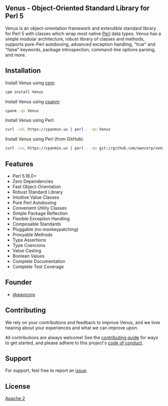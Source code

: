 ## Venus - Object-Oriented Standard Library for Perl 5

Venus is an object-orientation framework and extendible standard library for
Perl 5 with classes which wrap most native [Perl](https://www.perl.org/) data
types. Venus has a simple modular architecture, robust library of classes and
methods, supports pure-Perl autoboxing, advanced exception handling, "true" and
"false" keywords, package introspection, command-line options parsing, and
more.

## Installation

Install Venus using [cpm](https://metacpan.org/pod/App::cpm):

```bash
cpm install Venus
```

Install Venus using [cpanm](https://metacpan.org/pod/App::cpanminus):

```bash
cpanm -qn Venus
```

Install Venus using Perl:

```bash
curl -sSL https://cpanmin.us | perl - -qn Venus
```

Install Venus using Perl (from GitHub):

```bash
curl -ssL https://cpanmin.us | perl - -qn git://github.com/awncorp/venus.git
```

## Features

- Perl 5.18.0+
- Zero Dependencies
- Fast Object-Orientation
- Robust Standard Library
- Intuitive Value Classes
- Pure Perl Autoboxing
- Convenient Utility Classes
- Simple Package Reflection
- Flexible Exception Handling
- Composable Standards
- Pluggable (no monkeypatching)
- Proxyable Methods
- Type Assertions
- Type Coercions
- Value Casting
- Boolean Values
- Complete Documentation
- Complete Test Coverage

## Founder

- [@awncorp](https://github.com/awncorp)

## Contributing

We rely on your contributions and feedback to improve Venus, and we love
hearing about your experiences and what we can improve upon.

All contributions are always welcome! See the [contributing
guide](https://github.com/awncorp/venus/blob/master/CONTRIBUTING.md) for ways
to get started, and please adhere to this project's [code of
conduct](https://github.com/awncorp/venus/blob/master/CODE_OF_CONDUCT.md).

## Support

For support, feel free to report an [issue](https://github.com/awncorp/venus/issues).

## License

[Apache 2](https://choosealicense.com/licenses/apache-2.0/)
